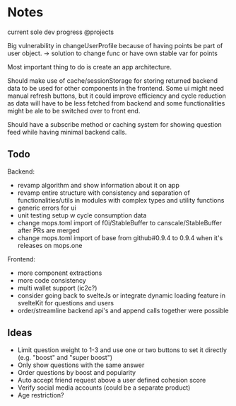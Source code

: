 # Notes

current sole dev progress @projects

Big vulnerability in changeUserProfile because of having points be part of user object.
-> solution to change func or have own stable var for points

Most important thing to do is create an app architecture.

Should make use of cache/sessionStorage for storing returned backend data to be used for other components in the frontend.
Some ui might need manual refresh buttons, but it could improve efficiency and cycle reduction as data will have to be less fetched from backend and some functionalities might be ale to be switched over to front end.

Should have a subscribe method or caching system for showing question feed while having minimal backend calls.

## Todo

Backend:

- revamp algorithm and show information about it on app
- revamp entire structure with consistency and separation of functionalities/utils in modules with complex types and utility functions
- generic errors for ui
- unit testing setup w cycle consumption data
- change mops.toml import of f0i/StableBuffer to canscale/StableBuffer after PRs are merged
- change mops.toml import of base from github#0.9.4 to 0.9.4 when it's releases on mops.one

Frontend:

- more component extractions
- more code consistency
- multi wallet support (ic2c?)
- consider going back to svelteJs or integrate dynamic loading feature in svelteKit for questions and users
- order/streamline backend api's and append calls together were possible

## Ideas

- Limit question weight to 1-3 and use one or two buttons to set it directly (e.g. "boost" and "super boost")
- Only show questions with the same answer
- Order questions by boost and popularity
- Auto accept friend request above a user defined cohesion score
- Verify social media accounts (could be a separate product)
- Age restriction?
